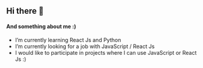 ## Hi there 👋

#### And something about me :)

- I’m currently learning React Js and Python
- I’m currently looking for a job with JavaScript / React Js
- I would like to participate in projects where I can use JavaScript or React Js :)
